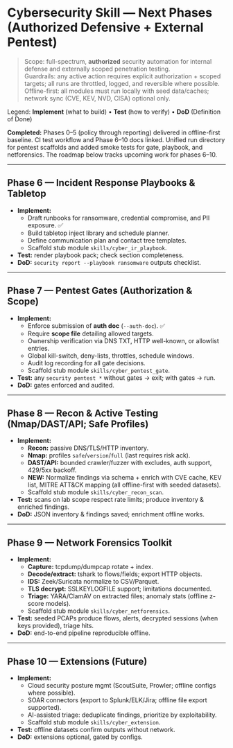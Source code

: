 # Cybersecurity Skill — Next Phases (Authorized Defensive + External Pentest)

> Scope: full-spectrum, **authorized** security automation for internal defense and externally scoped penetration testing.  
> Guardrails: any active action requires explicit authorization + scoped targets; all runs are throttled, logged, and reversible where possible.  
> Offline-first: all modules must run locally with seed data/caches; network sync (CVE, KEV, NVD, CISA) optional only.

Legend: **Implement** (what to build) • **Test** (how to verify) • **DoD** (Definition of Done)

**Completed:** Phases 0–5 (policy through reporting) delivered in offline-first baseline. CI test workflow and Phase 6–10 docs linked. Unified run directory for pentest scaffolds and added smoke tests for gate, playbook, and netforensics. The roadmap below tracks upcoming work for phases 6–10.

---

## Phase 6 — Incident Response Playbooks & Tabletop
- **Implement:**
  - Draft runbooks for ransomware, credential compromise, and PII exposure. ✅
  - Build tabletop inject library and schedule planner.
  - Define communication plan and contact tree templates.
  - Scaffold stub module `skills/cyber_ir_playbook`.
- **Test:** render playbook pack; check section completeness.
- **DoD:** `security report --playbook ransomware` outputs checklist.

---

## Phase 7 — Pentest Gates (Authorization & Scope)
- **Implement:**
  - Enforce submission of **auth doc** (`--auth-doc`). ✅
  - Require **scope file** detailing allowed targets.
  - Ownership verification via DNS TXT, HTTP well-known, or allowlist entries.
  - Global kill-switch, deny-lists, throttles, schedule windows.
  - Audit log recording for all gate decisions.
  - Scaffold stub module `skills/cyber_pentest_gate`.
- **Test:** any `security pentest *` without gates → exit; with gates → run.
- **DoD:** gates enforced and audited.

---

## Phase 8 — Recon & Active Testing (Nmap/DAST/API; Safe Profiles)
- **Implement:**
  - **Recon:** passive DNS/TLS/HTTP inventory.
  - **Nmap:** profiles `safe`/`version`/`full` (last requires risk ack).
  - **DAST/API:** bounded crawler/fuzzer with excludes, auth support, 429/5xx backoff.
  - **NEW:** Normalize findings via schema + enrich with CVE cache, KEV list, MITRE ATT&CK mapping (all offline-first with seeded datasets).
  - Scaffold stub module `skills/cyber_recon_scan`.
- **Test:** scans on lab scope respect rate limits; produce inventory & enriched findings.
- **DoD:** JSON inventory & findings saved; enrichment offline works.

---

## Phase 9 — Network Forensics Toolkit
- **Implement:**
  - **Capture:** tcpdump/dumpcap rotate + index.
  - **Decode/extract:** tshark to flows/fields; export HTTP objects.
  - **IDS:** Zeek/Suricata normalize to CSV/Parquet.
  - **TLS decrypt:** SSLKEYLOGFILE support; limitations documented.
  - **Triage:** YARA/ClamAV on extracted files; anomaly stats (offline z-score models).
  - Scaffold stub module `skills/cyber_netforensics`.
- **Test:** seeded PCAPs produce flows, alerts, decrypted sessions (when keys provided), triage hits.
- **DoD:** end-to-end pipeline reproducible offline.

---

## Phase 10 — Extensions (Future)
- **Implement:**
  - Cloud security posture mgmt (ScoutSuite, Prowler; offline configs where possible).
  - SOAR connectors (export to Splunk/ELK/Jira; offline file export supported).
  - AI-assisted triage: deduplicate findings, prioritize by exploitability.
  - Scaffold stub module `skills/cyber_extension`.
- **Test:** offline datasets confirm outputs without network.
- **DoD:** extensions optional, gated by configs.
